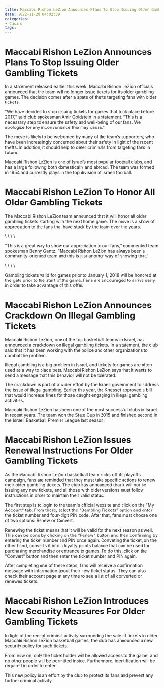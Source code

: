 ```yaml
---
title: Maccabi Rishon LeZion Announces Plans To Stop Issuing Older Gambling Tickets
date: 2022-11-20 04:02:39
categories:
- Casino
tags:
---
```



#  Maccabi Rishon LeZion Announces Plans To Stop Issuing Older Gambling Tickets

In a statement released earlier this week, Maccabi Rishon LeZion officials announced that the team will no longer issue tickets for its older gambling games. The decision comes after a spate of thefts targeting fans with older tickets.

“We have decided to stop issuing tickets for games that took place before 2017,” said club spokesman Amir Goldstein in a statement. “This is a necessary step to ensure the safety and well-being of our fans. We apologize for any inconvenience this may cause.”

The move is likely to be welcomed by many of the team’s supporters, who have been increasingly concerned about their safety in light of the recent thefts. In addition, it should help to deter criminals from targeting fans in future.

Maccabi Rishon LeZion is one of Israel’s most popular football clubs, and has a large following both domestically and abroad. The team was formed in 1954 and currently plays in the top division of Israeli football.

#  Maccabi Rishon LeZion To Honor All Older Gambling Tickets

The Maccabi Rishon LeZion team announced that it will honor all older gambling tickets starting with the next home game. The move is a show of appreciation to the fans that have stuck by the team over the years.

\ \ \ \

"This is a great way to show our appreciation to our fans," commented team spokesman Benny Gantz. "Maccabi Rishon LeZion has always been a community-oriented team and this is just another way of showing that."

\ \ \ \

Gambling tickets valid for games prior to January 1, 2018 will be honored at the gate prior to the start of the game. Fans are encouraged to arrive early in order to take advantage of this offer.

#  Maccabi Rishon LeZion Announces Crackdown On Illegal Gambling Tickets

Maccabi Rishon LeZion, one of the top basketball teams in Israel, has announced a crackdown on illegal gambling tickets. In a statement, the club said that it has been working with the police and other organizations to combat the problem.

Illegal gambling is a big problem in Israel, and tickets for games are often used as a way to place bets. Maccabi Rishon LeZion says that it wants to send a message that this behavior will not be tolerated.

The crackdown is part of a wider effort by the Israeli government to address the issue of illegal gambling. Earlier this year, the Knesset approved a bill that would increase fines for those caught engaging in illegal gambling activities.

Maccabi Rishon LeZion has been one of the most successful clubs in Israel in recent years. The team won the State Cup in 2015 and finished second in the Israeli Basketball Premier League last season.

#  Maccabi Rishon LeZion Issues Renewal Instructions For Older Gambling Tickets

As the Maccabi Rishon LeZion basketball team kicks off its playoffs campaign, fans are reminded that they must take specific actions to renew their older gambling tickets. The club has announced that it will not be issuing any new tickets, and all those with older versions must follow instructions in order to maintain their valid status.

The first step is to login to the team's official website and click on the "My Account" tab. From there, select the "Gambling Tickets" option and enter the ticket number and four-digit PIN code. After that, fans must choose one of two options: Renew or Convert.

Renewing the ticket means that it will be valid for the next season as well. This can be done by clicking on the "Renew" button and then confirming by entering the ticket number and PIN once again. Conveting the ticket, on the other hand, converts it into a loyalty points balance that can be used for purchasing merchandise or entrance to games. To do this, click on the "Convert" button and then enter the ticket number and PIN again.

After completing one of these steps, fans will receive a confirmation message with information about their new ticket status. They can also check their account page at any time to see a list of all converted or renewed tickets.

#  Maccabi Rishon LeZion Introduces New Security Measures For Older Gambling Tickets

In light of the recent criminal activity surrounding the sale of tickets to older Maccabi Rishon LeZion basketball games, the club has announced a new security policy for such tickets.

From now on, only the ticket holder will be allowed access to the game, and no other people will be permitted inside. Furthermore, identification will be required in order to enter.

This new policy is an effort by the club to protect its fans and prevent any further criminal activity.
